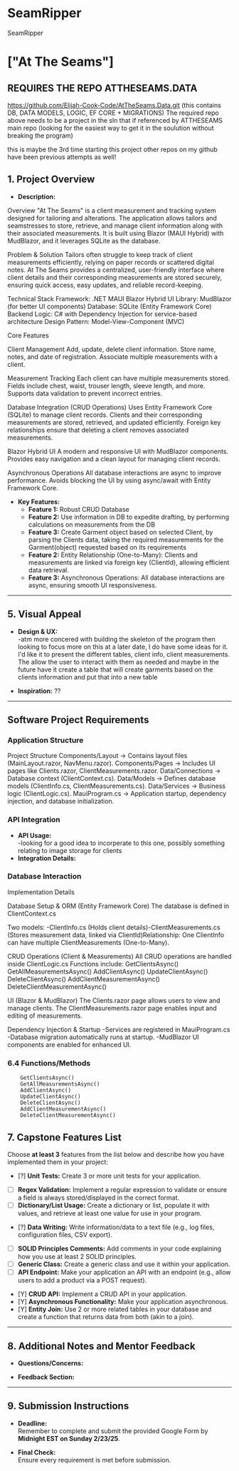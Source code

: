# SeamRipper
SeamRipper

# ["At The Seams"]

## REQUIRES THE REPO ATTHESEAMS.DATA
  https://github.com/Elijah-Cook-Code/AtTheSeams.Data.git
  (this contains DB, DATA MODELS, LOGIC, EF CORE + MIGRATIONS)
  The required repo above needs to be a project in the sln that if referenced by ATTHESEAMS main repo
  (looking for the easiest way to get it in the soulution without breaking the program)

  this is maybe the 3rd time starting this project other repos on my github have been previous attempts as well!

## 1. Project Overview

- **Description:**
  
Overview
  "At The Seams" is a client measurement and tracking system designed for tailoring and alterations. The application allows tailors and seamstresses to store, retrieve, 
  and manage client information along with their associated measurements. It is built using Blazor (MAUI Hybrid) with MudBlazor, and it leverages SQLite as the database.

Problem & Solution
  Tailors often struggle to keep track of client measurements efficiently, relying on paper records or scattered digital notes. At The Seams provides a centralized, 
  user-friendly interface where client details and their corresponding measurements are stored securely, ensuring quick access, easy updates, and reliable record-keeping.

Technical Stack
    Framework: .NET MAUI Blazor Hybrid
    UI Library: MudBlazor (for better UI components)
    Database: SQLite (Entity Framework Core)
    Backend Logic: C# with Dependency Injection for service-based architecture
    Design Pattern: Model-View-Component (MVC)

Core Features

Client Management
    Add, update, delete client information.
    Store name, notes, and date of registration.
    Associate multiple measurements with a client.

Measurement Tracking
    Each client can have multiple measurements stored.
    Fields include chest, waist, trouser length, sleeve length, and more.
    Supports data validation to prevent incorrect entries.

Database Integration (CRUD Operations)
    Uses Entity Framework Core (SQLite) to manage client records.
    Clients and their corresponding measurements are stored, retrieved, and updated efficiently.
    Foreign key relationships ensure that deleting a client removes associated measurements.

Blazor Hybrid UI
    A modern and responsive UI with MudBlazor components.
    Provides easy navigation and a clean layout for managing client records.

Asynchronous Operations
    All database interactions are async to improve performance.
    Avoids blocking the UI by using async/await with Entity Framework Core.

- **Key Features:**  
  - **Feature 1:** Robust CRUD Database
  - **Feature 2:** Use information in DB to expedite drafting, by performing calculations on measurements from the DB
  - **Feature 3:** Create Garment object based on selected Client, by parsing the Clients data, taking the required measurements for the Garment(object) requested based on its requirements  
  - **Feature 2:** Entity Relationship (One-to-Many): Clients and measurements are linked via foreign key (ClientId), allowing efficient data retrieval.
  - **Feature 3:** Asynchronous Operations: All database interactions are async, ensuring smooth UI responsiveness.

--- 

## 5. Visual Appeal

- **Design & UX:**  
  -atm more concered with building the skeleton of the program then looking to focus more on this at a later date, I do have some ideas for it. I'd like it to present the different tables, client info, client measurements. The allow the user to interact with them as needed and maybe in the future have it create a table that will create garments based on the clients information and put that into a new table 

- **Inspiration:**
    ??


---

## Software Project Requirements

### Application Structure
 
Project Structure
    Components/Layout → Contains layout files (MainLayout.razor, NavMenu.razor).
    Components/Pages → Includes UI pages like Clients.razor, ClientMeasurements.razor.
    Data/Connections → Database context (ClientContext.cs).
    Data/Models → Defines database models (ClientInfo.cs, ClientMeasurements.cs).
    Data/Services → Business logic (ClientLogic.cs).
    MauiProgram.cs → Application startup, dependency injection, and database initialization.

### API Integration

- **API Usage:**  
    -looking for a good idea to incorperate to this one, possibly something relating to image storage for clients 
- **Integration Details:**  


### Database Interaction

Implementation Details

Database Setup & ORM (Entity Framework Core)
    The database is defined in ClientContext.cs​

Two models:
    -ClientInfo.cs (Holds client details)​
    -ClientMeasurements.cs (Stores measurement data, linked via ClientId)​
Relationship:
      One ClientInfo can have multiple ClientMeasurements (One-to-Many).

CRUD Operations (Client & Measurements)
    All CRUD operations are handled inside ClientLogic.cs​
Functions include:
        GetClientsAsync()
        GetAllMeasurementsAsync()
        AddClientAsync()
        UpdateClientAsync()
        DeleteClientAsync()
        AddClientMeasurementAsync()
        DeleteClientMeasurementAsync()

UI (Blazor & MudBlazor)
    The Clients.razor page allows users to view and manage clients.
    The ClientMeasurements.razor page enables input and editing of measurements.

Dependency Injection & Startup
    -Services are registered in MauiProgram.cs​
    -Database migration automatically runs at startup.
    -MudBlazor UI components are enabled for enhanced UI.

### 6.4 Functions/Methods
        
        GetClientsAsync()
        GetAllMeasurementsAsync()
        AddClientAsync()
        UpdateClientAsync()
        DeleteClientAsync()
        AddClientMeasurementAsync()
        DeleteClientMeasurementAsync()

## 7. Capstone Features List

Choose **at least 3** features from the list below and describe how you have implemented them in your project:

- [?] **Unit Tests:** Create 3 or more unit tests for your application.
- [ ] **Regex Validation:** Implement a regular expression to validate or ensure a field is always stored/displayed in the correct format.
- [ ] **Dictionary/List Usage:** Create a dictionary or list, populate it with values, and retrieve at least one value for use in your program.
- [?] **Data Writing:** Write information/data to a text file (e.g., log files, configuration files, CSV export).
- [ ] **SOLID Principles Comments:** Add comments in your code explaining how you use at least 2 SOLID principles.
- [ ] **Generic Class:** Create a generic class and use it within your application.
- [ ] **API Endpoint:** Make your application an API with an endpoint (e.g., allow users to add a product via a POST request).
- [Y] **CRUD API:** Implement a CRUD API in your application.
- [Y] **Asynchronous Functionality:** Make your application asynchronous.
- [Y] **Entity Join:** Use 2 or more related tables in your database and create a function that returns data from both (akin to a join).

---

## 8. Additional Notes and Mentor Feedback

- **Questions/Concerns:**  


- **Feedback Section:**  

---

## 9. Submission Instructions

- **Deadline:**  
  Remember to complete and submit the provided Google Form by **Midnight EST on Sunday 2/23/25**.
  
- **Final Check:**  
  Ensure every requirement is met before submission.

